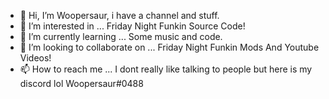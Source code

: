 - 👋 Hi, I’m Woopersaur, i have a channel and stuff. 
- 👀 I’m interested in ... Friday Night Funkin Source Code!
- 🌱 I’m currently learning ... Some music and code.
- 💞️ I’m looking to collaborate on ... Friday Night Funkin Mods And Youtube Videos!
- 📫 How to reach me ... I dont really like talking to people but here is my discord lol Woopersaur#0488


<!---
Woopersaur/Woopersaur is a ✨ special ✨ repository because its `README.md` (this file) appears on your GitHub profile.
You can click the Preview link to take a look at your changes.
--->
